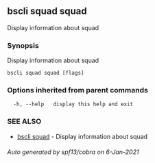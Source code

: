 ## bscli squad squad

Display information about squad

### Synopsis

Display information about squad

```
bscli squad squad [flags]
```

### Options inherited from parent commands

```
  -h, --help   display this help and exit
```

### SEE ALSO

* [bscli squad](bscli_squad.md)	 - Display information about squad

###### Auto generated by spf13/cobra on 6-Jan-2021
